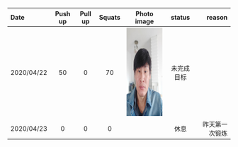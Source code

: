 | Date | Push up | Pull up | Squats | Photo image | status | reason |
| :--- | :---: | :---: | :---: | :---: | :---: | ---: |
| 2020/04/22 | 50 | 0 | 70 | <img src="images/P00422-082730.jpg" height="200"> |未完成目标 | |
| 2020/04/23 | 0 | 0 | 0 | | 休息 | 昨天第一次锻炼 |



